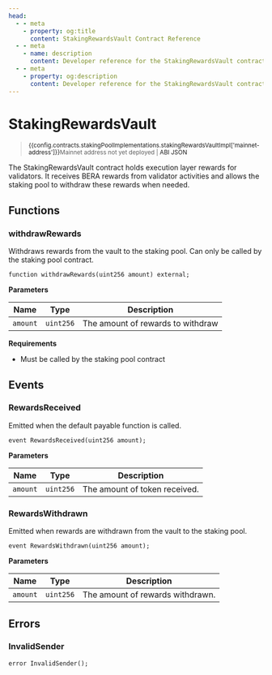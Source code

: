 ```yaml
---
head:
  - - meta
    - property: og:title
      content: StakingRewardsVault Contract Reference
  - - meta
    - name: description
      content: Developer reference for the StakingRewardsVault contract
  - - meta
    - property: og:description
      content: Developer reference for the StakingRewardsVault contract
---
```


<script setup>
  import config from '@berachain/config/constants.json';
</script>

# StakingRewardsVault

> <small><span v-if="config.contracts.stakingPoolImplementations.stakingRewardsVaultImpl['mainnet-address']"><a target="_blank" :href="config.mainnet.dapps.berascan.url + 'address/' + config.contracts.stakingPoolImplementations.stakingRewardsVaultImpl['mainnet-address']">{{config.contracts.stakingPoolImplementations.stakingRewardsVaultImpl['mainnet-address']}}</a></span><span v-else>Mainnet address not yet deployed</span><span v-if="config.contracts.stakingPoolImplementations.stakingRewardsVaultImpl.abi">&nbsp;|&nbsp;<a target="_blank" :href="config.contracts.stakingPoolImplementations.stakingRewardsVaultImpl.abi">ABI JSON</a></span></small>

The StakingRewardsVault contract holds execution layer rewards for validators. It receives BERA rewards from validator activities and allows the staking pool to withdraw these rewards when needed.

## Functions

### withdrawRewards

Withdraws rewards from the vault to the staking pool. Can only be called by the staking pool contract.

```solidity
function withdrawRewards(uint256 amount) external;
```

**Parameters**

| Name     | Type      | Description                       |
| -------- | --------- | --------------------------------- |
| `amount` | `uint256` | The amount of rewards to withdraw |

**Requirements**

- Must be called by the staking pool contract

## Events

### RewardsReceived

Emitted when the default payable function is called.

```solidity
event RewardsReceived(uint256 amount);
```

**Parameters**

| Name     | Type      | Description                   |
| -------- | --------- | ----------------------------- |
| `amount` | `uint256` | The amount of token received. |

### RewardsWithdrawn

Emitted when rewards are withdrawn from the vault to the staking pool.

```solidity
event RewardsWithdrawn(uint256 amount);
```

**Parameters**

| Name     | Type      | Description                      |
| -------- | --------- | -------------------------------- |
| `amount` | `uint256` | The amount of rewards withdrawn. |

## Errors

### InvalidSender

```solidity
error InvalidSender();
```
